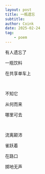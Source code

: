 ```yaml
---
layout: post
title: 一瓶遗忘
subtitle: 
author: Coink
date: 2025-02-24
tag: 
    - poem
---
```


有人遗忘了

一瓶饮料

在共享单车上

&nbsp;

不知它

从何而来

哪里可去

&nbsp;

流离颠沛

雀跃着

在路口

掷地无声
